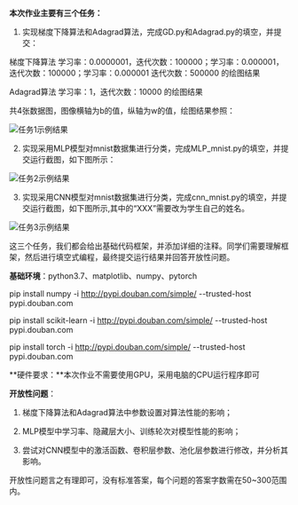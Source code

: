 **本次作业主要有三个任务：**

1. 实现梯度下降算法和Adagrad算法，完成GD.py和Adagrad.py的填空，并提交：

梯度下降算法  学习率：0.0000001，迭代次数：100000；学习率：0.000001，迭代次数：100000；学习率：0.000001 迭代次数：500000 的绘图结果

Adagrad算法  学习率：1，迭代次数：10000  的绘图结果

共4张数据图，图像横轴为b的值，纵轴为w的值，绘图结果参照：

![任务1示例结果](https://lexue.bit.edu.cn/pluginfile.php/477365/mod_assign/intro/%E4%BB%BB%E5%8A%A11%E7%A4%BA%E4%BE%8B%E7%BB%93%E6%9E%9C.png)

2. 实现采用MLP模型对mnist数据集进行分类，完成MLP_mnist.py的填空，并提交运行截图，如下图所示：

![任务2示例结果](https://lexue.bit.edu.cn/pluginfile.php/477365/mod_assign/intro/%E4%BB%BB%E5%8A%A12%E7%A4%BA%E4%BE%8B%E7%BB%93%E6%9E%9C.png)

3. 实现采用CNN模型对mnist数据集进行分类，完成cnn_mnist.py的填空，并提交运行截图，如下图所示,其中的“XXX”需要改为学生自己的姓名。

![任务3示例结果](https://lexue.bit.edu.cn/pluginfile.php/477365/mod_assign/intro/%E4%BB%BB%E5%8A%A13%E7%A4%BA%E4%BE%8B%E7%BB%93%E6%9E%9C.png)

这三个任务，我们都会给出基础代码框架，并添加详细的注释。同学们需要理解框架，然后进行填空式编程，最终提交运行结果并回答开放性问题。



**基础环境**：python3.7、matplotlib、numpy、pytorch

pip install numpy -i http://pypi.douban.com/simple/ --trusted-host pypi.douban.com

pip install scikit-learn -i http://pypi.douban.com/simple/ --trusted-host pypi.douban.com

pip install torch -i http://pypi.douban.com/simple/ --trusted-host pypi.douban.com



**硬件要求：**本次作业不需要使用GPU，采用电脑的CPU运行程序即可

**开放性问题**：

1. 梯度下降算法和Adagrad算法中参数设置对算法性能的影响；

2. MLP模型中学习率、隐藏层大小、训练轮次对模型性能的影响；

3. 尝试对CNN模型中的激活函数、卷积层参数、池化层参数进行修改，并分析其影响。

开放性问题言之有理即可，没有标准答案，每个问题的答案字数需在50~300范围内。